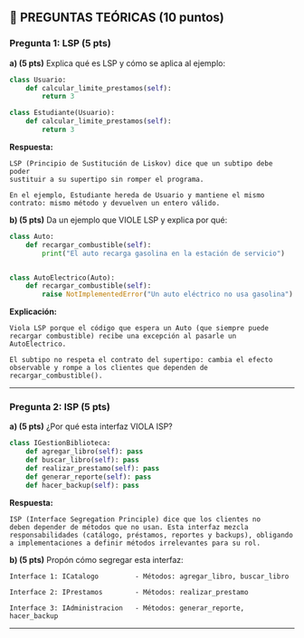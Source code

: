 ## 📝 PREGUNTAS TEÓRICAS (10 puntos)

### Pregunta 1: LSP (5 pts)

**a) (5 pts)** Explica qué es LSP y cómo se aplica al ejemplo:

```python
class Usuario:
    def calcular_limite_prestamos(self):
        return 3

class Estudiante(Usuario):
    def calcular_limite_prestamos(self):
        return 3
```

**Respuesta:**
```
LSP (Principio de Sustitución de Liskov) dice que un subtipo debe poder
sustituir a su supertipo sin romper el programa. 

En el ejemplo, Estudiante hereda de Usuario y mantiene el mismo contrato: mismo método y devuelven un entero válido.
```

**b) (5 pts)** Da un ejemplo que VIOLE LSP y explica por qué:

```python
class Auto:
    def recargar_combustible(self):
        print("El auto recarga gasolina en la estación de servicio")


class AutoElectrico(Auto):
    def recargar_combustible(self):
        raise NotImplementedError("Un auto eléctrico no usa gasolina")
```

**Explicación:**
```
Viola LSP porque el código que espera un Auto (que siempre puede recargar combustible) recibe una excepción al pasarle un AutoElectrico. 

El subtipo no respeta el contrato del supertipo: cambia el efecto observable y rompe a los clientes que dependen de recargar_combustible().
```

---

### Pregunta 2: ISP (5 pts)

**a) (5 pts)** ¿Por qué esta interfaz VIOLA ISP?

```python
class IGestionBiblioteca:
    def agregar_libro(self): pass
    def buscar_libro(self): pass
    def realizar_prestamo(self): pass
    def generar_reporte(self): pass
    def hacer_backup(self): pass
```

**Respuesta:**
```
ISP (Interface Segregation Principle) dice que los clientes no
deben depender de métodos que no usan. Esta interfaz mezcla
responsabilidades (catálogo, préstamos, reportes y backups), obligando
a implementaciones a definir métodos irrelevantes para su rol.

```

**b) (5 pts)** Propón cómo segregar esta interfaz:

```
Interface 1: ICatalogo         - Métodos: agregar_libro, buscar_libro

Interface 2: IPrestamos        - Métodos: realizar_prestamo

Interface 3: IAdministracion   - Métodos: generar_reporte, hacer_backup
```

---